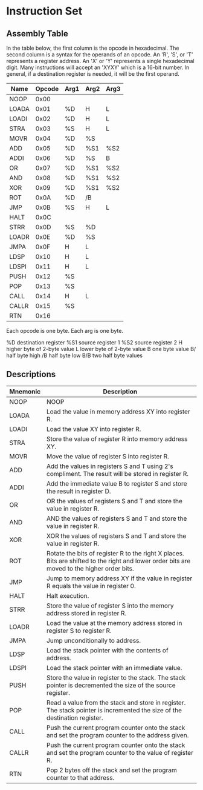 # Instruction Set

## Assembly Table

In the table below, the first column is the opcode in hexadecimal. The second column is a syntax
for the operands of an opcode. An 'R', 'S', or 'T' represents a register address. An 'X' or 'Y'
represents a single hexadecimal digit. Many instructions will accept an 'XYXY' which is a 16-bit
number. In general, if a destination register is needed, it will be the first operand.

| Name    | Opcode | Arg1 | Arg2 | Arg3 |
|---------|--------|------|------|------|
| NOOP    |  0x00  |      |      |      |
| LOADA   |  0x01  |  %D  |  H   |  L   |
| LOADI   |  0x02  |  %D  |  H   |  L   |
| STRA    |  0x03  |  %S  |  H   |  L   |
| MOVR    |  0x04  |  %D  |  %S  |      |
| ADD     |  0x05  |  %D  |  %S1 |  %S2 |
| ADDI    |  0x06  |  %D  |  %S  |  B   |
| OR      |  0x07  |  %D  |  %S1 |  %S2 |
| AND     |  0x08  |  %D  |  %S1 |  %S2 |
| XOR     |  0x09  |  %D  |  %S1 |  %S2 |
| ROT     |  0x0A  |  %D  |  /B  |      |
| JMP     |  0x0B  |  %S  |  H   |  L   |
| HALT    |  0x0C  |      |      |      |
| STRR    |  0x0D  |  %S  |  %D  |      |
| LOADR   |  0x0E  |  %D  |  %S  |      |
| JMPA    |  0x0F  |  H   |  L   |      |
| LDSP    |  0x10  |  H   |  L   |      |
| LDSPI   |  0x11  |  H   |  L   |      |
| PUSH    |  0x12  |  %S  |      |      |
| POP     |  0x13  |  %S  |      |      |
| CALL    |  0x14  |  H   |  L   |      |
| CALLR   |  0x15  |  %S  |      |      |
| RTN     |  0x16  |      |      |      |

Each opcode is one byte. Each arg is one byte.

%D destination register
%S1 source register 1
%S2 source register 2
H higher byte of 2-byte value
L lower byte of 2-byte value
B one byte value
B/ half byte high
/B half byte low
B/B two half byte values

## Descriptions

| Mnemonic | Description |
|----------|-------------|
| NOOP     | NOOP |
| LOADA    | Load the value in memory address XY into register R. |
| LOADI    | Load the value XY into register R. |
| STRA     | Store the value of register R into memory address XY. |
| MOVR     | Move the value of register S into register R. |
| ADD      | Add the values in registers S and T using 2's compliment. The result will be stored in register R. |
| ADDI     | Add the immediate value B to register S and store the result in register D. |
| OR       | OR the values of registers S and T and store the value in register R. |
| AND      | AND the values of registers S and T and store the value in register R. |
| XOR      | XOR the values of registers S and T and store the value in register R. |
| ROT      | Rotate the bits of register R to the right X places. Bits are shifted to the right and lower order bits are moved to the higher order bits. |
| JMP      | Jump to memory address XY if the value in register R equals the value in register 0. |
| HALT     | Halt execution. |
| STRR     | Store the value of register S into the memory address stored in register R. |
| LOADR    | Load the value at the memory address stored in register S to register R. |
| JMPA     | Jump unconditionally to address. |
| LDSP     | Load the stack pointer with the contents of address. |
| LDSPI    | Load the stack pointer with an immediate value. |
| PUSH     | Store the value in register to the stack. The stack pointer is decremented the size of the source register. |
| POP      | Read a value from the stack and store in register. The stack pointer is incremented the size of the destination register. |
| CALL     | Push the current program counter onto the stack and set the program counter to the address given. |
| CALLR    | Push the current program counter onto the stack and set the program counter to the value of register R. |
| RTN      | Pop 2 bytes off the stack and set the program counter to that address. |
